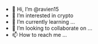 - 👋 Hi, I’m @ravien15
- 👀 I’m interested in crypto
- 🌱 I’m currently learning ...
- 💞️ I’m looking to collaborate on ...
- 📫 How to reach me ...

<!---
ravien15/ravien15 is a ✨ special ✨ repository because its `README.md` (this file) appears on your GitHub profile.
You can click the Preview link to take a look at your changes.
--->
